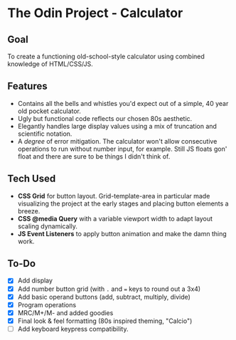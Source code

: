 # The Odin Project - Calculator

## Goal

To create a functioning old-school-style calculator using combined knowledge of HTML/CSS/JS.

## Features

- Contains all the bells and whistles you'd expect out of a simple, 40 year old pocket calculator.
- Ugly but functional code reflects our chosen 80s aesthetic.
- Elegantly handles large display values using a mix of truncation and scientific notation.
- A *degree* of error mitigation.  The calculator won't allow consecutive operations to run without number input, for example.  Still JS floats gon' float and there are sure to be things I didn't think of.

## Tech Used

- **CSS Grid** for button layout. Grid-template-area in particular made visualizing the project at the early stages and placing button elements a breeze.
- **CSS @media Query** with a variable viewport width to adapt layout scaling dynamically.
- **JS Event Listeners** to apply button animation and make the damn thing work.

## To-Do

- [x] Add display
- [x] Add number button grid (with `.` and `=` keys to round out a 3x4)
- [x] Add basic operand buttons (add, subtract, multiply, divide)
- [x] Program operations
- [x] MRC/M+/M- and added goodies
- [x] Final look & feel formatting (80s inspired theming, "Calcio")
- [ ] Add keyboard keypress compatibility.

